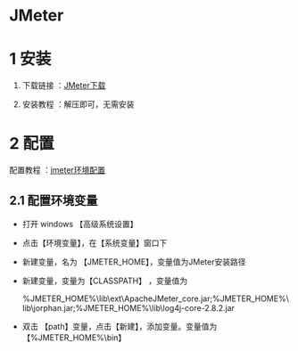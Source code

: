 # JMeter

# 1 安装

1. 下载链接 ：[JMeter下载](https://jmeter.apache.org/download_jmeter.cgi)

2. 安装教程 ：解压即可，无需安装

# 2 配置

配置教程 ：[jmeter环境配置](https://blog.csdn.net/kk_lzvvkpj/article/details/132415348)

## 2.1 配置环境变量

- 打开 windows 【高级系统设置】

- 点击【环境变量】，在【系统变量】窗口下

- 新建变量，名为 【JMETER_HOME】，变量值为JMeter安装路径

- 新建变量，变量为【CLASSPATH】 ，变量值为
  
  %JMETER_HOME%\lib\ext\ApacheJMeter_core.jar;%JMETER_HOME%\lib\jorphan.jar;%JMETER_HOME%\lib\log4j-core-2.8.2.jar

- 双击 【path】变量，点击【新建】，添加变量。变量值为 【%JMETER_HOME%\bin】
